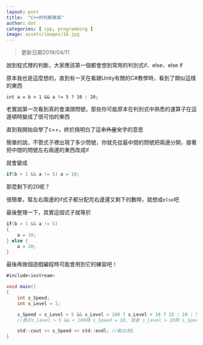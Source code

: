 ```yaml
---
layout: post
title:  "C++的判斷簡寫"
author: dot
categories: [ cpp, programming ]
image: assets/images/16.jpg
---
```


> 更新日期2019/04/11

說到程式裡的判斷，大家應該第一個都會想到常用的判別式if、else、else if

原本我也是這麼想的，直到有一天在看跟Unity有關的C#教學時，看到了類似這樣的東西

`int a = b > 1 && a != 5 ? 10 : 20;`

老實說第一次看到真的會滿頭問號，那些你可能原本在判別式中熟悉的運算子在這邊頓時變成了很可怕的東西

直到我開始自學了c++，終於搞明白了這串~~外星文~~字的意思

簡單的說，不管式子裡出現了多少問號，你就先從最中間的問號把兩邊分開，接著把中間的問號左右兩邊的東西改成if

就會變成

```cs
if(b > 1 && a != 5) a = 10;
```

那麼剩下的20呢？

很簡單，幫左右兩邊的if式子都分配完右邊還又剩下的數時，就想成``else``吧

最後整理一下，其實這個式子就等於

```cs
if(b > 1 && a != 5)
{
    a = 10;
} else {
    a = 20;
}
```

最後再做個遊戲編程時可能會用到它的練習吧！

```cs
#include<iostream>

void main()
{
    int s_Speed;
    int s_Level = 1;

	s_Speed = s_Level > 5 && s_Level < 100 ? s_Level > 10 ? 15 : 10 : 5;
	//表示s_Level > 5 && < 100時 s_Speed = 10, 或者 s_Level > 10時 s_Speed = 15，前兩者都不滿足時 s_Speed = 5

    std::cout << s_Speed << std::endl; //輸出為5
}
```
